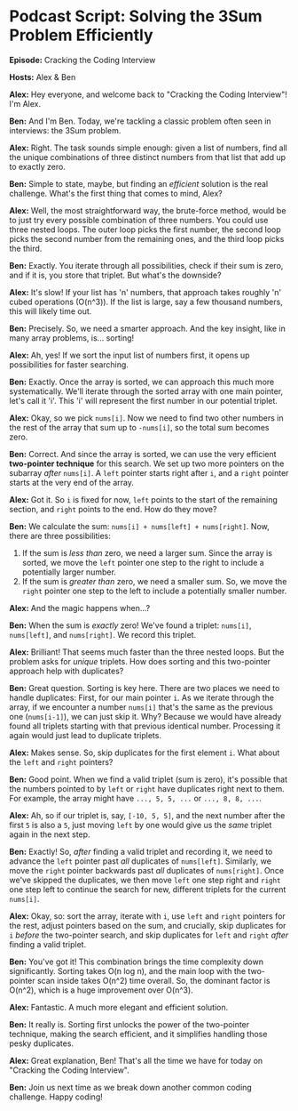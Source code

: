 # Podcast Script: Solving the 3Sum Problem Efficiently

**Episode:** Cracking the Coding Interview

**Hosts:** Alex & Ben

**Alex:** Hey everyone, and welcome back to "Cracking the Coding Interview"! I'm Alex.

**Ben:** And I'm Ben. Today, we're tackling a classic problem often seen in interviews: the 3Sum problem.

**Alex:** Right. The task sounds simple enough: given a list of numbers, find all the unique combinations of three distinct numbers from that list that add up to exactly zero.

**Ben:** Simple to state, maybe, but finding an *efficient* solution is the real challenge. What's the first thing that comes to mind, Alex?

**Alex:** Well, the most straightforward way, the brute-force method, would be to just try every possible combination of three numbers. You could use three nested loops. The outer loop picks the first number, the second loop picks the second number from the remaining ones, and the third loop picks the third.

**Ben:** Exactly. You iterate through all possibilities, check if their sum is zero, and if it is, you store that triplet. But what's the downside?

**Alex:** It's slow! If your list has 'n' numbers, that approach takes roughly 'n' cubed operations (O(n^3)). If the list is large, say a few thousand numbers, this will likely time out.

**Ben:** Precisely. So, we need a smarter approach. And the key insight, like in many array problems, is... sorting!

**Alex:** Ah, yes! If we sort the input list of numbers first, it opens up possibilities for faster searching.

**Ben:** Exactly. Once the array is sorted, we can approach this much more systematically. We'll iterate through the sorted array with one main pointer, let's call it 'i'. This 'i' will represent the first number in our potential triplet.

**Alex:** Okay, so we pick `nums[i]`. Now we need to find two other numbers in the rest of the array that sum up to `-nums[i]`, so the total sum becomes zero.

**Ben:** Correct. And since the array is sorted, we can use the very efficient **two-pointer technique** for this search. We set up two more pointers on the subarray *after* `nums[i]`. A `left` pointer starts right after `i`, and a `right` pointer starts at the very end of the array.

**Alex:** Got it. So `i` is fixed for now, `left` points to the start of the remaining section, and `right` points to the end. How do they move?

**Ben:** We calculate the sum: `nums[i] + nums[left] + nums[right]`.
Now, there are three possibilities:
1.  If the sum is *less than* zero, we need a larger sum. Since the array is sorted, we move the `left` pointer one step to the right to include a potentially larger number.
2.  If the sum is *greater than* zero, we need a smaller sum. So, we move the `right` pointer one step to the left to include a potentially smaller number.

**Alex:** And the magic happens when...?

**Ben:** When the sum is *exactly* zero! We've found a triplet: `nums[i]`, `nums[left]`, and `nums[right]`. We record this triplet.

**Alex:** Brilliant! That seems much faster than the three nested loops. But the problem asks for *unique* triplets. How does sorting and this two-pointer approach help with duplicates?

**Ben:** Great question. Sorting is key here. There are two places we need to handle duplicates:
First, for our main pointer `i`. As we iterate through the array, if we encounter a number `nums[i]` that's the same as the previous one (`nums[i-1]`), we can just skip it. Why? Because we would have already found all triplets starting with that previous identical number. Processing it again would just lead to duplicate triplets.

**Alex:** Makes sense. So, skip duplicates for the first element `i`. What about the `left` and `right` pointers?

**Ben:** Good point. When we find a valid triplet (sum is zero), it's possible that the numbers pointed to by `left` or `right` have duplicates right next to them. For example, the array might have `..., 5, 5, ...` or `..., 8, 8, ...`.

**Alex:** Ah, so if our triplet is, say, `[-10, 5, 5]`, and the next number after the first `5` is also a `5`, just moving `left` by one would give us the *same* triplet again in the next step.

**Ben:** Exactly! So, *after* finding a valid triplet and recording it, we need to advance the `left` pointer past *all* duplicates of `nums[left]`. Similarly, we move the `right` pointer backwards past *all* duplicates of `nums[right]`. Once we've skipped the duplicates, we then move `left` one step right and `right` one step left to continue the search for new, different triplets for the current `nums[i]`.

**Alex:** Okay, so: sort the array, iterate with `i`, use `left` and `right` pointers for the rest, adjust pointers based on the sum, and crucially, skip duplicates for `i` *before* the two-pointer search, and skip duplicates for `left` and `right` *after* finding a valid triplet.

**Ben:** You've got it! This combination brings the time complexity down significantly. Sorting takes O(n log n), and the main loop with the two-pointer scan inside takes O(n^2) time overall. So, the dominant factor is O(n^2), which is a huge improvement over O(n^3).

**Alex:** Fantastic. A much more elegant and efficient solution.

**Ben:** It really is. Sorting first unlocks the power of the two-pointer technique, making the search efficient, and it simplifies handling those pesky duplicates.

**Alex:** Great explanation, Ben! That's all the time we have for today on "Cracking the Coding Interview".

**Ben:** Join us next time as we break down another common coding challenge. Happy coding!
